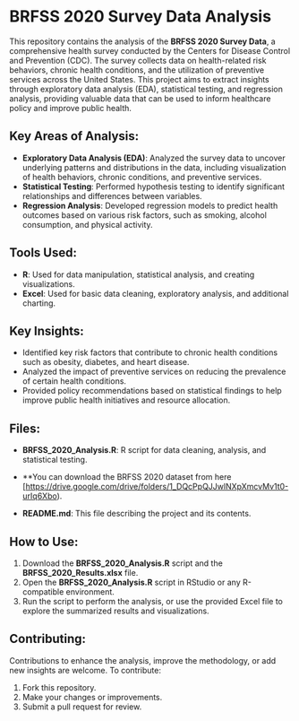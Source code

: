 # BRFSS 2020 Survey Data Analysis

This repository contains the analysis of the **BRFSS 2020 Survey Data**, a comprehensive health survey conducted by the Centers for Disease Control and Prevention (CDC). The survey collects data on health-related risk behaviors, chronic health conditions, and the utilization of preventive services across the United States. This project aims to extract insights through exploratory data analysis (EDA), statistical testing, and regression analysis, providing valuable data that can be used to inform healthcare policy and improve public health.

## Key Areas of Analysis:
- **Exploratory Data Analysis (EDA)**: Analyzed the survey data to uncover underlying patterns and distributions in the data, including visualization of health behaviors, chronic conditions, and preventive services.
- **Statistical Testing**: Performed hypothesis testing to identify significant relationships and differences between variables.
- **Regression Analysis**: Developed regression models to predict health outcomes based on various risk factors, such as smoking, alcohol consumption, and physical activity.

## Tools Used:
- **R**: Used for data manipulation, statistical analysis, and creating visualizations.
- **Excel**: Used for basic data cleaning, exploratory analysis, and additional charting.

## Key Insights:
- Identified key risk factors that contribute to chronic health conditions such as obesity, diabetes, and heart disease.
- Analyzed the impact of preventive services on reducing the prevalence of certain health conditions.
- Provided policy recommendations based on statistical findings to help improve public health initiatives and resource allocation.

## Files:
- **BRFSS_2020_Analysis.R**: R script for data cleaning, analysis, and statistical testing.
- **You can download the BRFSS 2020 dataset from here [https://drive.google.com/drive/folders/1_DQcPpQJJwlNXpXmcvMv1t0-urIq6Xbo).

- **README.md**: This file describing the project and its contents.

## How to Use:
1. Download the **BRFSS_2020_Analysis.R** script and the **BRFSS_2020_Results.xlsx** file.
2. Open the **BRFSS_2020_Analysis.R** script in RStudio or any R-compatible environment.
3. Run the script to perform the analysis, or use the provided Excel file to explore the summarized results and visualizations.

## Contributing:
Contributions to enhance the analysis, improve the methodology, or add new insights are welcome. To contribute:
1. Fork this repository.
2. Make your changes or improvements.
3. Submit a pull request for review.
